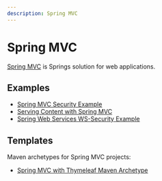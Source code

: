```yaml
---
description: Spring MVC
---
```


# Spring MVC

[Spring MVC](https://docs.spring.io/spring/docs/current/spring-framework-reference/web.html) is Springs solution for web applications.

## Examples

* [Spring MVC Security Example](https://github.com/Bernardo-MG/spring-mvc-security-example)
* [Serving Content with Spring MVC](https://github.com/Bernardo-MG/spring-mvc-serving-content-example)
* [Spring Web Services WS-Security Example](https://github.com/Bernardo-MG/spring-ws-security-soap-example)

## Templates

Maven archetypes for Spring MVC projects:

* [Spring MVC with Thymeleaf Maven Archetype](https://github.com/Bernardo-MG/spring-mvc-thymeleaf-maven-archetype)

